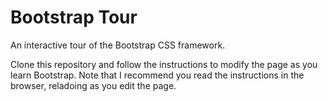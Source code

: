 # Bootstrap Tour

An interactive tour of the Bootstrap CSS framework.

Clone this repository and follow the instructions to modify the page as you learn Bootstrap. Note that I recommend you read the instructions in the browser, reladoing as you edit the page.